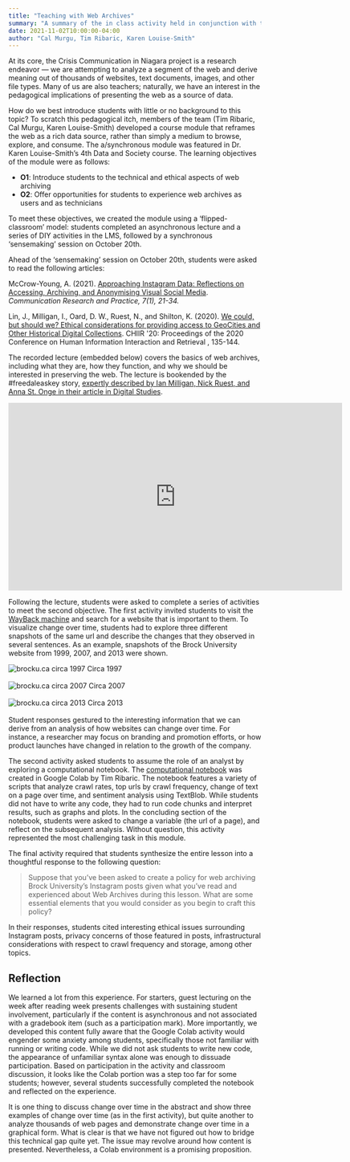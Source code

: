 ```yaml
---
title: "Teaching with Web Archives"
summary: "A summary of the in class activity held in conjunction with the project"
date: 2021-11-02T10:00:00-04:00
author: "Cal Murgu, Tim Ribaric, Karen Louise-Smith"
---
```


At its core, the Crisis Communication in Niagara project is a research endeavor — we are attempting to analyze a segment of the web and derive meaning out of thousands of websites, text documents, images, and other file types. Many of us are also teachers; naturally, we have an interest in the pedagogical implications of presenting the web as a source of data.  

How do we best introduce students with little or no background to this topic? To scratch this pedagogical itch, members of the team (Tim Ribaric, Cal Murgu, Karen Louise-Smith) developed a course module that reframes the web as a rich data source, rather than simply a medium to browse, explore, and consume. The a/synchronous module was featured in Dr. Karen Louise-Smith’s 4th Data and Society course. The learning objectives of the module were as follows:  

- **O1**: Introduce students to the technical and ethical aspects of web archiving
- **O2**: Offer opportunities for students to experience web archives as users and as technicians

To meet these objectives, we created the module using a ‘flipped-classroom’ model: students completed an asynchronous lecture and a series of DIY activities in the LMS, followed by a synchronous ‘sensemaking’ session on October 20th.  

Ahead of the ‘sensemaking’ session on October 20th, students were asked to read the following articles:

McCrow-Young, A. (2021). [Approaching Instagram Data: Reflections on Accessing, Archiving, and Anonymising Visual Social Media](https://www.tandfonline.com/doi/full/10.1080/22041451.2020.1847820). *Communication Research and Practice, 7(1), 21-34.*

Lin, J., Milligan, I., Oard, D. W., Ruest, N., and Shilton, K. (2020). [We could, but should we? Ethical considerations for providing access to GeoCities and Other Historical Digital Collections](https://dl.acm.org/doi/10.1145/3343413.3377980). CHIIR '20: Proceedings of the 2020 Conference on Human Information Interaction and Retrieval , 135-144. 

The recorded lecture (embedded below) covers the basics of web archives, including what they are, how they function, and why we should be interested in preserving the web. The lecture is bookended by the #freedaleaskey story, [expertly described by Ian Milligan, Nick Ruest, and Anna St. Onge in their article in Digital Studies](https://www.digitalstudies.org/articles/10.16995/dscn.18/).

<iframe width="665" height="374" src="https://www.youtube.com/embed/qwZVEualqqo" frameborder="0" allow="accelerometer; autoplay; clipboard-write; encrypted-media; gyroscope; picture-in-picture" allowfullscreen></iframe>

Following the lecture, students were asked to complete a series of activities to meet the second objective. The first activity invited students to visit the [WayBack machine](https://archive.org/web/) and search for a website that is important to them. To visualize change over time, students had to explore three different snapshots of the same url and describe the changes that they observed in several sentences. As an example, snapshots of the Brock University website from 1999, 2007, and 2013 were shown. 

<img alt="brocku.ca circa 1997" src = "https://brockdsl.github.io/archives_unleashed/images/brockuca_circa_1997.png">
Circa 1997
<br />
<br />

<img alt="brocku.ca circa 2007" src = "https://brockdsl.github.io/archives_unleashed/images/brockuca_circa_2007.png">
Circa 2007
<br />
<br />

<img alt="brocku.ca circa 2013" src = "https://brockdsl.github.io/archives_unleashed/images/brockuca_circa_2013.png">
Circa 2013
<br />
<br/>
Student responses gestured to the interesting information that we can derive from an analysis of how websites can change over time. For instance, a researcher may focus on branding and promotion efforts, or how product launches have changed in relation to the growth of the company.

The second activity asked students to assume the role of an analyst by exploring a computational notebook. The [computational notebook](https://colab.research.google.com/github/BrockDSL/ARCH_Data_Explore/blob/main/COMM_4P35_Activity.ipynb) was created in Google Colab by Tim Ribaric. The notebook features a variety of scripts that analyze crawl rates, top urls by crawl frequency, change of text on a page over time, and sentiment analysis using TextBlob. While students did not have to write any code, they had to run code chunks and interpret results, such as graphs and plots. In the concluding section of the notebook, students were asked to change a variable (the url of a page), and reflect on the subsequent analysis. Without question, this activity represented the most challenging task in this module. 

The final activity required that students synthesize the entire lesson into a thoughtful response to the following question: 

> Suppose that you’ve been asked to create a policy for web archiving Brock University’s Instagram posts given what you’ve read and experienced about Web Archives during this lesson. What are some essential elements that you would consider as you begin to craft this policy? 

In their responses, students cited interesting ethical issues surrounding Instagram posts, privacy concerns of those featured in posts, infrastructural considerations with respect to crawl frequency and storage, among other topics.

## Reflection

We learned a lot from this experience. For starters, guest lecturing on the week after reading week presents challenges with sustaining student involvement, particularly if the content is asynchronous and not associated with a gradebook item (such as a participation mark). More importantly, we developed this content fully aware that the Google Colab activity would engender some anxiety among students, specifically those not familiar with running or writing code. While we did not ask students to write new code, the appearance of unfamiliar syntax alone was enough to dissuade participation. Based on participation in the activity and classroom discussion, it looks like the Colab portion was a step too far for some students; however, several students successfully completed the notebook and reflected on the experience. 

It is one thing to discuss change over time in the abstract and show three examples of change over time (as in the first activity), but quite another to analyze thousands of web pages and demonstrate change over time in a graphical form. What is clear is that we have not figured out how to bridge this technical gap quite yet. The issue may revolve around how content is presented. Nevertheless, a Colab environment is a promising proposition.